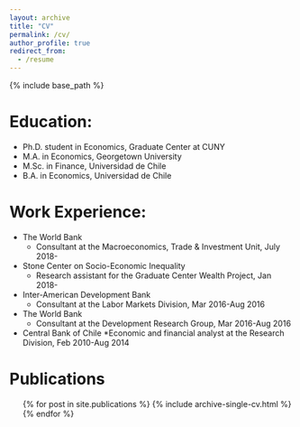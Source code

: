 ```yaml
---
layout: archive
title: "CV"
permalink: /cv/
author_profile: true
redirect_from:
  - /resume
---
```


{% include base_path %}

Education: 
=====
* Ph.D. student in Economics, Graduate Center at CUNY
* M.A. in Economics, Georgetown University
* M.Sc. in Finance, Universidad de Chile
* B.A. in Economics, Universidad de Chile

Work Experience:
=====
* The World Bank
  * Consultant at the Macroeconomics, Trade & Investment Unit, July 2018-
* Stone Center on Socio-Economic Inequality
  * Research assistant for the Graduate Center Wealth Project, Jan 2018-
* Inter-American Development Bank
  * Consultant at the Labor Markets Division, Mar 2016-Aug 2016
* The World Bank
  * Consultant at the Development Research Group, Mar 2016-Aug 2016
* Central Bank of Chile
  *Economic and financial analyst at the Research Division, Feb 2010-Aug 2014


Publications
======
  <ul>{% for post in site.publications %}
    {% include archive-single-cv.html %}
  {% endfor %}</ul>
  
